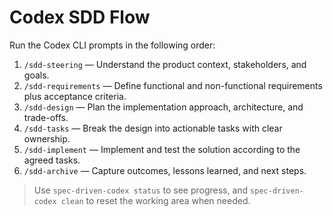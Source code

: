 # Codex SDD Flow

Run the Codex CLI prompts in the following order:

1. `/sdd-steering` — Understand the product context, stakeholders, and goals.
2. `/sdd-requirements` — Define functional and non-functional requirements plus acceptance criteria.
3. `/sdd-design` — Plan the implementation approach, architecture, and trade-offs.
4. `/sdd-tasks` — Break the design into actionable tasks with clear ownership.
5. `/sdd-implement` — Implement and test the solution according to the agreed tasks.
6. `/sdd-archive` — Capture outcomes, lessons learned, and next steps.

> Use `spec-driven-codex status` to see progress, and `spec-driven-codex clean` to reset the working area when needed.
